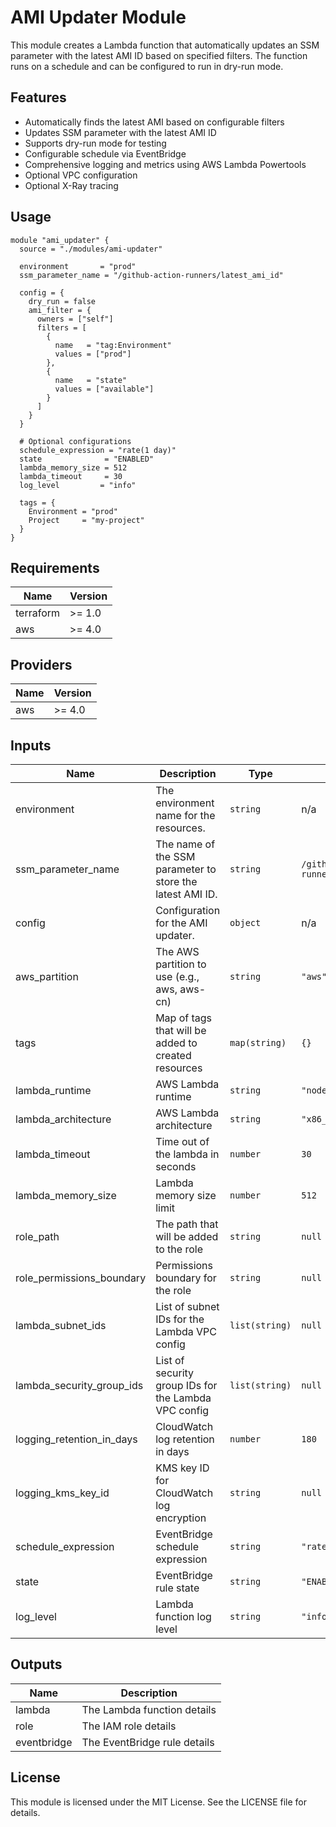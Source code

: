 # AMI Updater Module

This module creates a Lambda function that automatically updates an SSM parameter with the latest AMI ID based on specified filters. The function runs on a schedule and can be configured to run in dry-run mode.

## Features

- Automatically finds the latest AMI based on configurable filters
- Updates SSM parameter with the latest AMI ID
- Supports dry-run mode for testing
- Configurable schedule via EventBridge
- Comprehensive logging and metrics using AWS Lambda Powertools
- Optional VPC configuration
- Optional X-Ray tracing

## Usage

```hcl
module "ami_updater" {
  source = "./modules/ami-updater"

  environment       = "prod"
  ssm_parameter_name = "/github-action-runners/latest_ami_id"

  config = {
    dry_run = false
    ami_filter = {
      owners = ["self"]
      filters = [
        {
          name   = "tag:Environment"
          values = ["prod"]
        },
        {
          name   = "state"
          values = ["available"]
        }
      ]
    }
  }

  # Optional configurations
  schedule_expression = "rate(1 day)"
  state              = "ENABLED"
  lambda_memory_size = 512
  lambda_timeout     = 30
  log_level         = "info"

  tags = {
    Environment = "prod"
    Project     = "my-project"
  }
}
```

## Requirements

| Name | Version |
|------|---------|
| terraform | >= 1.0 |
| aws | >= 4.0 |

## Providers

| Name | Version |
|------|---------|
| aws | >= 4.0 |

## Inputs

| Name | Description | Type | Default | Required |
|------|-------------|------|---------|:--------:|
| environment | The environment name for the resources. | `string` | n/a | yes |
| ssm_parameter_name | The name of the SSM parameter to store the latest AMI ID. | `string` | `/github-action-runners/latest_ami_id` | no |
| config | Configuration for the AMI updater. | `object` | n/a | yes |
| aws_partition | The AWS partition to use (e.g., aws, aws-cn) | `string` | `"aws"` | no |
| tags | Map of tags that will be added to created resources | `map(string)` | `{}` | no |
| lambda_runtime | AWS Lambda runtime | `string` | `"nodejs20.x"` | no |
| lambda_architecture | AWS Lambda architecture | `string` | `"x86_64"` | no |
| lambda_timeout | Time out of the lambda in seconds | `number` | `30` | no |
| lambda_memory_size | Lambda memory size limit | `number` | `512` | no |
| role_path | The path that will be added to the role | `string` | `null` | no |
| role_permissions_boundary | Permissions boundary for the role | `string` | `null` | no |
| lambda_subnet_ids | List of subnet IDs for the Lambda VPC config | `list(string)` | `null` | no |
| lambda_security_group_ids | List of security group IDs for the Lambda VPC config | `list(string)` | `null` | no |
| logging_retention_in_days | CloudWatch log retention in days | `number` | `180` | no |
| logging_kms_key_id | KMS key ID for CloudWatch log encryption | `string` | `null` | no |
| schedule_expression | EventBridge schedule expression | `string` | `"rate(1 day)"` | no |
| state | EventBridge rule state | `string` | `"ENABLED"` | no |
| log_level | Lambda function log level | `string` | `"info"` | no |

## Outputs

| Name | Description |
|------|-------------|
| lambda | The Lambda function details |
| role | The IAM role details |
| eventbridge | The EventBridge rule details |

## License

This module is licensed under the MIT License. See the LICENSE file for details.
